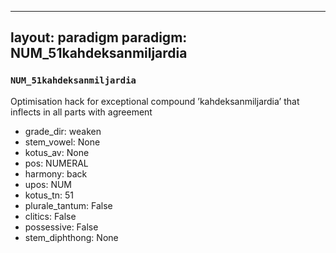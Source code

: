 
---
layout: paradigm
paradigm: NUM_51kahdeksanmiljardia
---
### ` NUM_51kahdeksanmiljardia `

Optimisation hack for exceptional compound ’kahdeksanmiljardia’ that inflects in all parts with agreement
* grade_dir: weaken
* stem_vowel: None
* kotus_av: None
* pos: NUMERAL
* harmony: back
* upos: NUM
* kotus_tn: 51
* plurale_tantum: False
* clitics: False
* possessive: False
* stem_diphthong: None

